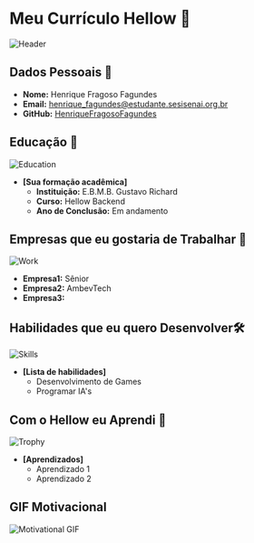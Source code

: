 # Meu Currículo Hellow 🌟

![Header](https://i.redd.it/nnxssy764gw71.png)

## Dados Pessoais 📄

- **Nome:** Henrique Fragoso Fagundes
- **Email:** henrique_fagundes@estudante.sesisenai.org.br
- **GitHub:** [HenriqueFragosoFagundes](https://github.com/HenriqueFragosoFagundes) 

## Educação 🏫
![Education](https://images.unsplash.com/photo-1503676260728-1c00da094a0b?ixlib=rb-1.2.1&auto=format&fit=crop&w=50&q=80)
- **[Sua formação acadêmica]**  
  - **Instituição:** E.B.M.B. Gustavo Richard
  - **Curso:** Hellow Backend
  - **Ano de Conclusão:** Em andamento

## Empresas que eu gostaria de Trabalhar 💼
![Work](https://images.unsplash.com/photo-1522071820081-009f0129c71c?ixlib=rb-1.2.1&auto=format&fit=crop&w=50&q=80)
  - **Empresa1:** Sênior
  - **Empresa2:** AmbevTech
  - **Empresa3:** 

## Habilidades que eu quero Desenvolver🛠️
![Skills](https://images.unsplash.com/photo-1486312338219-ce68d2c6f44d?ixlib=rb-1.2.1&auto=format&fit=crop&w=50&q=80)
- **[Lista de habilidades]**
  - Desenvolvimento de Games
  - Programar IA's

## Com o Hellow eu Aprendi 🎉
![Trophy](https://images.unsplash.com/photo-1579586331215-3f8e6c0a5f86?ixlib=rb-1.2.1&auto=format&fit=crop&w=50&q=80)
- **[Aprendizados]**
  - Aprendizado 1
  - Aprendizado 2

## GIF Motivacional 
![Motivational GIF](https://giphy.com/gifs/kawaii-wink-ErZ8hv5eO92JW)
